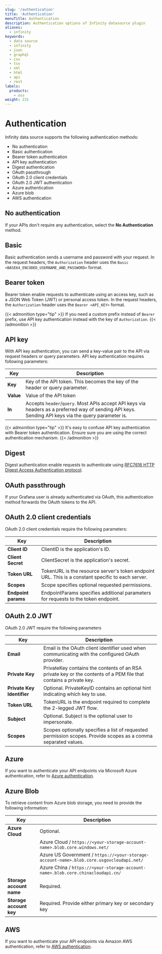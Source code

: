 ```yaml
---
slug: '/authentication'
title: 'Authentication'
menuTitle: Authentication
description: Authentication options of Infinity datasource plugin
aliases:
  - infinity
keywords:
  - data source
  - infinity
  - json
  - graphql
  - csv
  - tsv
  - xml
  - html
  - api
  - rest
labels:
  products:
    - oss
weight: 231
---
```


# Authentication

Infinity data source supports the following authentication methods:

- No authentication
- Basic authentication
- Bearer token authentication
- API key authentication
- Digest authentication
- OAuth passthrough
- OAuth 2.0 client credentials
- OAuth 2.0 JWT authentication
- Azure authentication
- Azure blob
- AWS authentication

## No authentication

If your APIs don't require any authentication, select the **No Authentication** method.

## Basic

Basic authentication sends a username and password with your request.
In the request headers, the `Authorization` header uses the `Basic <BASE64_ENCODED_USERNAME_AND_PASSWORD>` format.

## Bearer token

Bearer token enable requests to authenticate using an access key, such as a JSON Web Token (JWT) or personal access token.
In the request headers, the `Authorization` header uses the `Bearer <API_KEY>` format.

{{< admonition type="tip" >}}
If you need a custom prefix instead of `Bearer` prefix, use API key authentication instead with the key of `Authorization`.
{{< /admonition >}}

## API key

With API key authentication, you can send a key-value pair to the API via request headers or query parameters.
API key authentication requires following parameters:

| Key       | Description                                                                                                                                          |
| --------- | ---------------------------------------------------------------------------------------------------------------------------------------------------- |
| **Key**   | Key of the API token. This becomes the key of the header or query parameter.                                                                         |
| **Value** | Value of the API token                                                                                                                               |
| **In**    | Accepts `header`/`query`. Most APIs accept API keys via headers as a preferred way of sending API keys. Sending API keys via the query parameter is. |

{{< admonition type="tip" >}}
It's easy to confuse API key authentication with Bearer token authentication.
Ensure sure you are using the correct authentication mechanism.
{{< /admonition >}}

## Digest

Digest authentication enable requests to authenticate using [RFC7616 HTTP Digest Access Authentication protocol](https://www.rfc-editor.org/rfc/rfc7616.txt).

## OAuth passthrough

If your Grafana user is already authenticated via OAuth, this authentication method forwards the OAuth tokens to the API.

## OAuth 2.0 client credentials

OAuth 2.0 client credentials require the following parameters:

| Key                 | Description                                                                                       |
| ------------------- | ------------------------------------------------------------------------------------------------- |
| **Client ID**       | ClientID is the application's ID.                                                                 |
| **Client Secret**   | ClientSecret is the application's secret.                                                         |
| **Token URL**       | TokenURL is the resource server's token endpoint URL. This is a constant specific to each server. |
| **Scopes**          | Scope specifies optional requested permissions.                                                   |
| **Endpoint params** | EndpointParams specifies additional parameters for requests to the token endpoint.                |

## OAuth 2.0 JWT

OAuth 2.0 JWT require the following parameters

| Key                        | Description                                                                                                       |
| -------------------------- | ----------------------------------------------------------------------------------------------------------------- |
| **Email**                  | Email is the OAuth client identifier used when communicating with the configured OAuth provider.                  |
| **Private Key**            | PrivateKey contains the contents of an RSA private key or the contents of a PEM file that contains a private key. |
| **Private Key Identifier** | Optional. PrivateKeyID contains an optional hint indicating which key to use.                                     |
| **Token URL**              | TokenURL is the endpoint required to complete the 2-legged JWT flow.                                              |
| **Subject**                | Optional. Subject is the optional user to impersonate.                                                            |
| **Scopes**                 | Scopes optionally specifies a list of requested permission scopes. Provide scopes as a comma separated values.    |

## Azure

If you want to authenticate your API endpoints via Microsoft Azure authentication, refer to [Azure authentication](/docs/plugins/yesoreyeram-infinity-datasource/latest/examples/azure/).

## Azure Blob

To retrieve content from Azure blob storage, you need to provide the following information:

| Key                      | Description                                                                              |
| ------------------------ | ---------------------------------------------------------------------------------------- |
| **Azure Cloud**          | Optional.                                                                                |
|                          | Azure Cloud / `https://<your-storage-account-name>.blob.core.windows.net/`               |
|                          | Azure US Government / `https://<your-storage-account-name>.blob.core.usgovcloudapi.net/` |
|                          | Azure China / `https://<your-storage-account-name>.blob.core.chinacloudapi.cn/`          |
| **Storage account name** | Required.                                                                                |
| **Storage account key**  | Required. Provide either primary key or secondary key                                    |

## AWS

If you want to authenticate your API endpoints via Amazon AWS authentication, refer to [AWS authentication](/docs/plugins/yesoreyeram-infinity-datasource/latest/examples/aws/).

